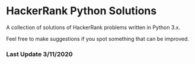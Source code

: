 # HackerRank Python Solutions
A collection of solutions of HackerRank problems written in Python 3.x.

Feel free to make suggestions if you spot something that can be improved.



### Last Update 3/11/2020
